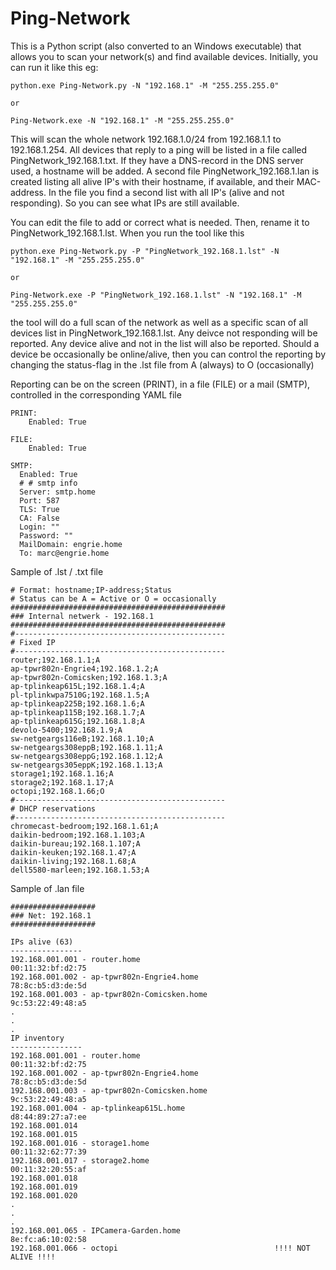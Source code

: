 # Ping-Network

This is a Python script (also converted to an Windows executable) that allows you to scan your network(s) and find available devices.
Initially, you can run it like this eg:
~~~
python.exe Ping-Network.py -N "192.168.1" -M "255.255.255.0"

or

Ping-Network.exe -N "192.168.1" -M "255.255.255.0"
~~~

This will scan the whole network 192.168.1.0/24 from 192.168.1.1 to 192.168.1.254. All devices that reply to a ping will be listed in a file called PingNetwork_192.168.1.txt.
If they have a DNS-record in the DNS server used, a hostname will be added.
A second file PingNetwork_192.168.1.lan is created listing all alive IP's with their hostname, if available, and their MAC-address.
In the file you find a second list with all IP's (alive and not responding). So you can see what IPs are still available.  

You can edit the file to add or correct what is needed. Then, rename it to PingNetwork_192.168.1.lst.
When you run the tool like this
~~~
python.exe Ping-Network.py -P "PingNetwork_192.168.1.lst" -N "192.168.1" -M "255.255.255.0"

or

Ping-Network.exe -P "PingNetwork_192.168.1.lst" -N "192.168.1" -M "255.255.255.0"
~~~

the tool will do a full scan of the network as well as a specific scan of all devices list in PingNetwork_192.168.1.lst. 
Any deivce not responding will be reported. Any device alive and not in the list will also be reported.
Should a device be occasionally be online/alive, then you can control the reporting by changing the status-flag in the .lst file from A (always) to O (occasionally)

Reporting can be on the screen (PRINT), in a file (FILE) or a mail (SMTP), controlled in the corresponding YAML file
~~~
PRINT:
    Enabled: True

FILE:
    Enabled: True

SMTP:
  Enabled: True
  # # smtp info
  Server: smtp.home
  Port: 587
  TLS: True
  CA: False
  Login: ""
  Password: ""
  MailDomain: engrie.home  
  To: marc@engrie.home
~~~

Sample of .lst / .txt file
~~~
# Format: hostname;IP-address;Status 
# Status can be A = Active or O = occasionally
################################################
### Internal netwerk - 192.168.1
################################################
#-----------------------------------------------
# Fixed IP
#-----------------------------------------------
router;192.168.1.1;A
ap-tpwr802n-Engrie4;192.168.1.2;A
ap-tpwr802n-Comicsken;192.168.1.3;A
ap-tplinkeap615L;192.168.1.4;A
pl-tplinkwpa7510G;192.168.1.5;A
ap-tplinkeap225B;192.168.1.6;A
ap-tplinkeap115B;192.168.1.7;A
ap-tplinkeap615G;192.168.1.8;A
devolo-5400;192.168.1.9;A
sw-netgeargs116eB;192.168.1.10;A
sw-netgeargs308eppB;192.168.1.11;A
sw-netgeargs308eppG;192.168.1.12;A
sw-netgeargs305eppK;192.168.1.13;A
storage1;192.168.1.16;A
storage2;192.168.1.17;A
octopi;192.168.1.66;O
#-----------------------------------------------
# DHCP reservations
#-----------------------------------------------
chromecast-bedroom;192.168.1.61;A
daikin-bedroom;192.168.1.103;A
daikin-bureau;192.168.1.107;A
daikin-keuken;192.168.1.47;A
daikin-living;192.168.1.68;A
dell5580-marleen;192.168.1.53;A
~~~

Sample of .lan file
~~~
###################
### Net: 192.168.1
###################

IPs alive (63)
----------------
192.168.001.001 - router.home                               00:11:32:bf:d2:75
192.168.001.002 - ap-tpwr802n-Engrie4.home                  78:8c:b5:d3:de:5d
192.168.001.003 - ap-tpwr802n-Comicsken.home                9c:53:22:49:48:a5
.
.
.
IP inventory
----------------
192.168.001.001 - router.home                               00:11:32:bf:d2:75
192.168.001.002 - ap-tpwr802n-Engrie4.home                  78:8c:b5:d3:de:5d
192.168.001.003 - ap-tpwr802n-Comicsken.home                9c:53:22:49:48:a5
192.168.001.004 - ap-tplinkeap615L.home                     d8:44:89:27:a7:ee
192.168.001.014
192.168.001.015
192.168.001.016 - storage1.home                             00:11:32:62:77:39
192.168.001.017 - storage2.home                             00:11:32:20:55:af
192.168.001.018
192.168.001.019
192.168.001.020
.
.
.
192.168.001.065 - IPCamera-Garden.home                      8e:fc:a6:10:02:58
192.168.001.066 - octopi                                   !!!! NOT ALIVE !!!!
~~~


